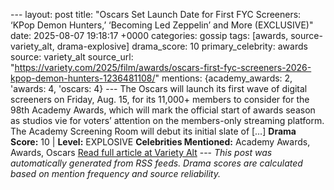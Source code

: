 --- layout: post title: "Oscars Set Launch Date for First FYC Screeners: ‘KPop Demon Hunters,’ ‘Becoming Led Zeppelin’ and More (EXCLUSIVE)" date: 2025-08-07 19:18:17 +0000 categories: gossip tags: [awards, source-variety_alt, drama-explosive] drama_score: 10 primary_celebrity: awards source: variety_alt source_url: "https://variety.com/2025/film/awards/oscars-first-fyc-screeners-2026-kpop-demon-hunters-1236481108/" mentions: {academy_awards: 2, 'awards: 4, 'oscars: 4} --- The Oscars will launch its first wave of digital screeners on Friday, Aug. 15, for its 11,000+ members to consider for the 98th Academy Awards, which will mark the official start of awards season as studios vie for voters’ attention on the members-only streaming platform. The Academy Screening Room will debut its initial slate of […] **Drama Score:** 10 | **Level:** EXPLOSIVE **Celebrities Mentioned:** Academy Awards, Awards, Oscars [Read full article at Variety Alt](https://variety.com/2025/film/awards/oscars-first-fyc-screeners-2026-kpop-demon-hunters-1236481108/) --- *This post was automatically generated from RSS feeds. Drama scores are calculated based on mention frequency and source reliability.*